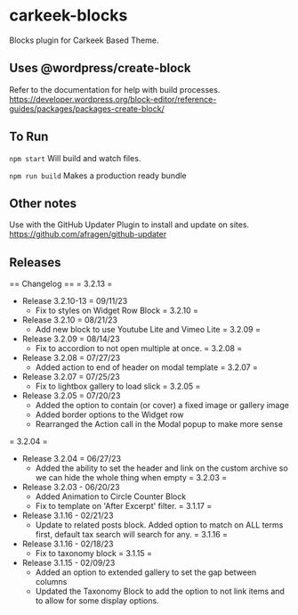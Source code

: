 # carkeek-blocks
Blocks plugin for Carkeek Based Theme.


## Uses @wordpress/create-block
Refer to the documentation for help with build processes.
https://developer.wordpress.org/block-editor/reference-guides/packages/packages-create-block/

## To Run

`npm start`
Will build and watch files.

`npm run build`
Makes a production ready bundle

## Other notes
Use with the GitHub Updater Plugin to install and update on sites. https://github.com/afragen/github-updater

## Releases

== Changelog ==
= 3.2.13 =
* Release 3.2.10-13 = 09/11/23
	* Fix to styles on Widget Row Block
= 3.2.10 =
* Release 3.2.10 = 08/21/23
	* Add new block to use Youtube Lite and Vimeo Lite
= 3.2.09 =
* Release 3.2.09 = 08/14/23
	* Fix to accordion to not open multiple at once.
= 3.2.08 =
* Release 3.2.08 = 07/27/23
	* Added action to end of header on modal template
= 3.2.07 =
* Release 3.2.07 = 07/25/23
	* Fix to lightbox gallery to load slick
= 3.2.05 =
* Release 3.2.05 = 07/20/23
	* Added the option to contain (or cover) a fixed image or gallery image
	* Added border options to the Widget row
	* Rearranged the Action call in the Modal popup to make more sense

= 3.2.04 =
* Release 3.2.04 = 06/27/23
	* Added the ability to set the header and link on the custom archive so we can hide the whole thing when empty
= 3.2.03 =
* Release 3.2.03 - 06/20/23
	* Added Animation to Circle Counter Block
	* Fix to template on 'After Excerpt' filter.
= 3.1.17 =
* Release 3.1.16 - 02/21/23
	* Update to related posts block. Added option to match on ALL terms first, default tax search will search for any.
= 3.1.16 =
* Release 3.1.16 - 02/18/23
	* Fix to taxonomy block
= 3.1.15 =
* Release 3.1.15 - 02/09/23
	* Added an option to extended gallery to set the gap between columns
	* Updated the Taxonomy Block to add the option to not link items and to allow for some display options.


